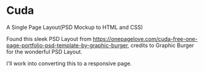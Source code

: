 # Cuda
A Single Page Layout(PSD Mockup to HTML and CSS)

Found this sleek PSD Layout from https://onepagelove.com/cuda-free-one-page-portfolio-psd-template-by-graphic-burger, credits to Graphic Burger for the wonderful PSD Layout.

I'll work into converting this to a responsive page.

